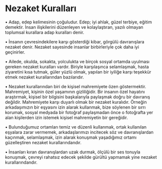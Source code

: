 # Nezaket Kuralları


• Adap, edep kelimesinin çoğuludur. Edep; iyi ahlak, güzel terbiye, eğitim demektir. İnsan ilişkilerini düzenleyen ve kolaylaştıran, yazılı olmayan toplumsal kurallara adap kuralları denir.

• İnsanın çevresindekilere karşı gösterdiği kibar, görgülü davranışlara nezaket denir. Nezaket sayesinde insanlar birbirleriyle çok daha iyi geçinirler.

• Ailede, okulda, sokakta, yolculukta ve birçok sosyal ortamda uyulması gereken nezaket kuralları vardır. Biriyle karşılaşınca selamlaşmak, hasta ziyaretini kısa tutmak, güler yüzlü olmak, yapılan bir iyiliğe karşı teşekkür etmek nezaket kurallarından bazılarıdır.

• Nezaket kurallarından biri de kişisel mahremiyete özen göstermektir. Mahremiyet, kişinin özel yaşamının gizliliğidir. Bir insanın özel hayatını araştırmak, kişisel bir bilgisini başkalarıyla paylaşmak doğru bir davranış değildir. Mahremiyete karşı duyarlı olmak bir nezaket kuralıdır. Örneğin arkadaşımızın bir eşyasını izin alarak kullanmak, bize söylenen bir sırrı korumak, sosyal medyada bir fotoğraf paylaşmadan önce o fotoğrafta yer alan kişilerden izin istemek kişisel mahremiyetin bir gereğidir.

• Bulunduğumuz ortamları temiz ve düzenli kullanmak, ortak kullanılan eşyalara zarar vermemek, arkadaşlarımızı incitecek söz ve davranışlardan kaçınmak, selamlaşmak, izin alarak konuşmak yaşadığımız ortamı güzelleştiren nezaket kurallarındandır.

• İnsanları kıran davranışlardan uzak durmak, ölçülü bir ses tonuyla konuşmak, çevreyi rahatsız edecek şekilde gürültü yapmamak yine nezaket kurallarındandır.